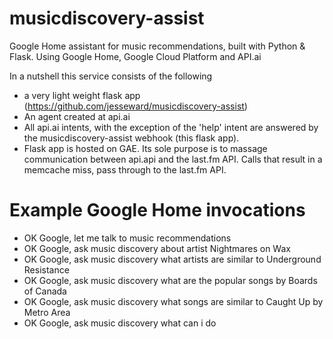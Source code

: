 # musicdiscovery-assist

Google Home assistant for music recommendations, built with Python &amp; Flask. Using Google Home, Google Cloud Platform and API.ai

In a nutshell this service consists of the following

* a very light weight flask app (https://github.com/jesseward/musicdiscovery-assist) 
* An agent created at api.ai
* All api.ai intents, with the exception of the 'help' intent  are answered by the musicdiscovery-assist webhook (this flask app).
* Flask app is hosted on GAE. Its sole purpose is to massage communication between api.api and the last.fm API. Calls that result in a memcache miss, pass through to the last.fm API.

# Example Google Home invocations 

* OK Google, let me talk to music recommendations
* OK Google, ask music discovery about artist Nightmares on Wax
* OK Google, ask music discovery what artists are similar to Underground Resistance
* OK Google, ask music discovery what are the popular songs by Boards of Canada
* OK Google, ask music discovery what songs are similar to Caught Up by Metro Area
* OK Google, ask music discovery what can i do
